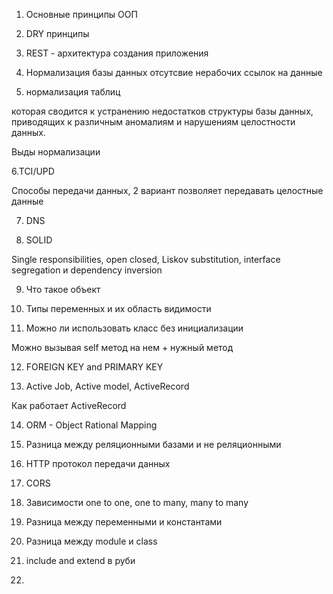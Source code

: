 1. Основные принципы ООП
2. DRY принципы 
3. REST - архитектура создания приложения 
4. Нормализация базы данных 
отсутсвие нерабочих ссылок на данные

5. нормализация таблиц  

которая сводится к устранению недостатков структуры базы данных, приводящих к различным аномалиям и нарушениям целостности данных. 

Выды нормализации

6.TCI/UPD

Способы передачи данных, 2 вариант позволяет передавать целостные данные

7. DNS

8. SOLID 

Single responsibilities, open closed, Liskov substitution, interface segregation и dependency inversion

9. Что такое объект 

10. Типы переменных и их область видимости

11. Можно ли использовать класс без инициализации 

Можно вызывая self метод на нем + нужный метод 

12. FOREIGN KEY and PRIMARY KEY

13. Active Job, Active model, ActiveRecord 

Как работает ActiveRecord

14. ORM - Object Rational Mapping

15. Разница между реляционными базами и не реляционными

16. HTTP протокол передачи данных 

17. CORS 

18. Зависимости one to one, one to many, many to many

19. Разница между переменными и константами

20. Разница между module и class 

21. include and extend в руби 

22. 
